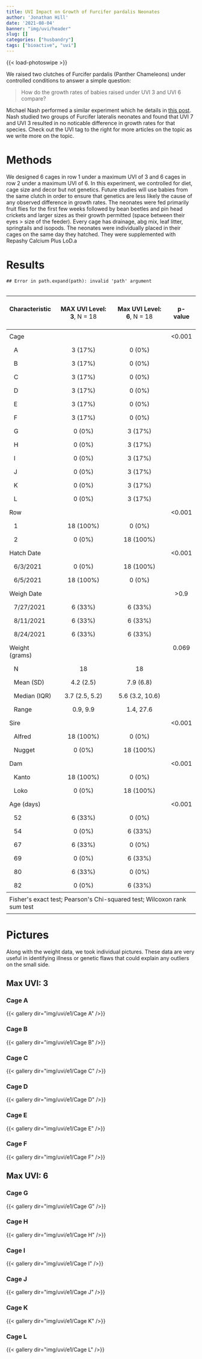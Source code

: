 ```yaml
---
title: UVI Impact on Growth of Furcifer pardalis Neonates
author: 'Jonathan Hill'
date: '2021-08-04'
banner: "img/uvi/header"
slug: []
categories: ["husbandry"]
tags: ["bioactive", "uvi"]
---
```




{{< load-photoswipe >}}

We raised two clutches of Furcifer pardalis (Panther Chameleons) under controlled conditions to answer a simple question: 

> How do the growth rates of babies raised under UVI 3 and UVI 6 compare?

Michael Nash performed a similar experiment which he details in [this post](https://www.facebook.com/groups/520808048049695/posts/2269545149842634). Nash studied two groups of Furcifer lateralis neonates and found that UVI 7 and UVI 3 resulted in no noticable difference in growth rates for that species. Check out the UVI tag to the right for more articles on the topic as we write more on the topic.

# Methods

We designed 6 cages in row 1 under a maximum UVI of 3 and 6 cages in row 2 under a maximum UVI of 6. In this experiment, we controlled for diet, cage size and decor but not genetics. Future studies will use babies from the same clutch in order to ensure that genetics are less likely the cause of any observed difference in growth rates. The neonates were fed primarily fruit flies for the first few weeks followed by bean beetles and pin head crickets and larger sizes as their growth permitted (space between their eyes > size of the feeder). Every cage has drainage, abg mix, leaf litter, springtails and isopods. The neonates were individually placed in their cages on the same day they hatched. They were supplemented with Repashy Calcium Plus LoD.a

# Results


```
## Error in path.expand(path): invalid 'path' argument
```

<!--html_preserve--><table class="huxtable" style="border-collapse: collapse; border: 0px; margin-bottom: 2em; margin-top: 2em; ; margin-left: auto; margin-right: auto;  " id="tab:unnamed-chunk-2">
<col><col><col><col><tr>
<td style="vertical-align: top; text-align: left; white-space: normal; border-style: solid solid solid solid; border-width: 0pt 0pt 0.4pt 0pt;    padding: 6pt 6pt 6pt 6pt; font-weight: normal;"><p><strong>Characteristic</strong></p>
</td><td style="vertical-align: top; text-align: center; white-space: normal; border-style: solid solid solid solid; border-width: 0pt 0pt 0.4pt 0pt;    padding: 6pt 6pt 6pt 6pt; font-weight: normal;"><p><strong>MAX UVI Level: 3</strong>, N = 18</p>
</td><td style="vertical-align: top; text-align: center; white-space: normal; border-style: solid solid solid solid; border-width: 0pt 0pt 0.4pt 0pt;    padding: 6pt 6pt 6pt 6pt; font-weight: normal;"><p><strong>Max UVI Level: 6</strong>, N = 18</p>
</td><td style="vertical-align: top; text-align: center; white-space: normal; border-style: solid solid solid solid; border-width: 0pt 0pt 0.4pt 0pt;    padding: 6pt 6pt 6pt 6pt; font-weight: normal;"><p><strong>p-value</strong></p>
</td></tr>
<tr>
<td style="vertical-align: top; text-align: left; white-space: normal; border-style: solid solid solid solid; border-width: 0.4pt 0pt 0pt 0pt;    padding: 6pt 6pt 6pt 6pt; font-weight: normal;">Cage</td><td style="vertical-align: top; text-align: center; white-space: normal; border-style: solid solid solid solid; border-width: 0.4pt 0pt 0pt 0pt;    padding: 6pt 6pt 6pt 6pt; font-weight: normal;"></td><td style="vertical-align: top; text-align: center; white-space: normal; border-style: solid solid solid solid; border-width: 0.4pt 0pt 0pt 0pt;    padding: 6pt 6pt 6pt 6pt; font-weight: normal;"></td><td style="vertical-align: top; text-align: center; white-space: normal; border-style: solid solid solid solid; border-width: 0.4pt 0pt 0pt 0pt;    padding: 6pt 6pt 6pt 6pt; font-weight: normal;">&lt;0.001</td></tr>
<tr>
<td style="vertical-align: top; text-align: left; white-space: normal; padding: 6pt 6pt 6pt 15pt; font-weight: normal;">A</td><td style="vertical-align: top; text-align: center; white-space: normal; padding: 6pt 6pt 6pt 6pt; font-weight: normal;">3 (17%)</td><td style="vertical-align: top; text-align: center; white-space: normal; padding: 6pt 6pt 6pt 6pt; font-weight: normal;">0 (0%)</td><td style="vertical-align: top; text-align: center; white-space: normal; padding: 6pt 6pt 6pt 6pt; font-weight: normal;"></td></tr>
<tr>
<td style="vertical-align: top; text-align: left; white-space: normal; padding: 6pt 6pt 6pt 15pt; font-weight: normal;">B</td><td style="vertical-align: top; text-align: center; white-space: normal; padding: 6pt 6pt 6pt 6pt; font-weight: normal;">3 (17%)</td><td style="vertical-align: top; text-align: center; white-space: normal; padding: 6pt 6pt 6pt 6pt; font-weight: normal;">0 (0%)</td><td style="vertical-align: top; text-align: center; white-space: normal; padding: 6pt 6pt 6pt 6pt; font-weight: normal;"></td></tr>
<tr>
<td style="vertical-align: top; text-align: left; white-space: normal; padding: 6pt 6pt 6pt 15pt; font-weight: normal;">C</td><td style="vertical-align: top; text-align: center; white-space: normal; padding: 6pt 6pt 6pt 6pt; font-weight: normal;">3 (17%)</td><td style="vertical-align: top; text-align: center; white-space: normal; padding: 6pt 6pt 6pt 6pt; font-weight: normal;">0 (0%)</td><td style="vertical-align: top; text-align: center; white-space: normal; padding: 6pt 6pt 6pt 6pt; font-weight: normal;"></td></tr>
<tr>
<td style="vertical-align: top; text-align: left; white-space: normal; padding: 6pt 6pt 6pt 15pt; font-weight: normal;">D</td><td style="vertical-align: top; text-align: center; white-space: normal; padding: 6pt 6pt 6pt 6pt; font-weight: normal;">3 (17%)</td><td style="vertical-align: top; text-align: center; white-space: normal; padding: 6pt 6pt 6pt 6pt; font-weight: normal;">0 (0%)</td><td style="vertical-align: top; text-align: center; white-space: normal; padding: 6pt 6pt 6pt 6pt; font-weight: normal;"></td></tr>
<tr>
<td style="vertical-align: top; text-align: left; white-space: normal; padding: 6pt 6pt 6pt 15pt; font-weight: normal;">E</td><td style="vertical-align: top; text-align: center; white-space: normal; padding: 6pt 6pt 6pt 6pt; font-weight: normal;">3 (17%)</td><td style="vertical-align: top; text-align: center; white-space: normal; padding: 6pt 6pt 6pt 6pt; font-weight: normal;">0 (0%)</td><td style="vertical-align: top; text-align: center; white-space: normal; padding: 6pt 6pt 6pt 6pt; font-weight: normal;"></td></tr>
<tr>
<td style="vertical-align: top; text-align: left; white-space: normal; padding: 6pt 6pt 6pt 15pt; font-weight: normal;">F</td><td style="vertical-align: top; text-align: center; white-space: normal; padding: 6pt 6pt 6pt 6pt; font-weight: normal;">3 (17%)</td><td style="vertical-align: top; text-align: center; white-space: normal; padding: 6pt 6pt 6pt 6pt; font-weight: normal;">0 (0%)</td><td style="vertical-align: top; text-align: center; white-space: normal; padding: 6pt 6pt 6pt 6pt; font-weight: normal;"></td></tr>
<tr>
<td style="vertical-align: top; text-align: left; white-space: normal; padding: 6pt 6pt 6pt 15pt; font-weight: normal;">G</td><td style="vertical-align: top; text-align: center; white-space: normal; padding: 6pt 6pt 6pt 6pt; font-weight: normal;">0 (0%)</td><td style="vertical-align: top; text-align: center; white-space: normal; padding: 6pt 6pt 6pt 6pt; font-weight: normal;">3 (17%)</td><td style="vertical-align: top; text-align: center; white-space: normal; padding: 6pt 6pt 6pt 6pt; font-weight: normal;"></td></tr>
<tr>
<td style="vertical-align: top; text-align: left; white-space: normal; padding: 6pt 6pt 6pt 15pt; font-weight: normal;">H</td><td style="vertical-align: top; text-align: center; white-space: normal; padding: 6pt 6pt 6pt 6pt; font-weight: normal;">0 (0%)</td><td style="vertical-align: top; text-align: center; white-space: normal; padding: 6pt 6pt 6pt 6pt; font-weight: normal;">3 (17%)</td><td style="vertical-align: top; text-align: center; white-space: normal; padding: 6pt 6pt 6pt 6pt; font-weight: normal;"></td></tr>
<tr>
<td style="vertical-align: top; text-align: left; white-space: normal; padding: 6pt 6pt 6pt 15pt; font-weight: normal;">I</td><td style="vertical-align: top; text-align: center; white-space: normal; padding: 6pt 6pt 6pt 6pt; font-weight: normal;">0 (0%)</td><td style="vertical-align: top; text-align: center; white-space: normal; padding: 6pt 6pt 6pt 6pt; font-weight: normal;">3 (17%)</td><td style="vertical-align: top; text-align: center; white-space: normal; padding: 6pt 6pt 6pt 6pt; font-weight: normal;"></td></tr>
<tr>
<td style="vertical-align: top; text-align: left; white-space: normal; padding: 6pt 6pt 6pt 15pt; font-weight: normal;">J</td><td style="vertical-align: top; text-align: center; white-space: normal; padding: 6pt 6pt 6pt 6pt; font-weight: normal;">0 (0%)</td><td style="vertical-align: top; text-align: center; white-space: normal; padding: 6pt 6pt 6pt 6pt; font-weight: normal;">3 (17%)</td><td style="vertical-align: top; text-align: center; white-space: normal; padding: 6pt 6pt 6pt 6pt; font-weight: normal;"></td></tr>
<tr>
<td style="vertical-align: top; text-align: left; white-space: normal; padding: 6pt 6pt 6pt 15pt; font-weight: normal;">K</td><td style="vertical-align: top; text-align: center; white-space: normal; padding: 6pt 6pt 6pt 6pt; font-weight: normal;">0 (0%)</td><td style="vertical-align: top; text-align: center; white-space: normal; padding: 6pt 6pt 6pt 6pt; font-weight: normal;">3 (17%)</td><td style="vertical-align: top; text-align: center; white-space: normal; padding: 6pt 6pt 6pt 6pt; font-weight: normal;"></td></tr>
<tr>
<td style="vertical-align: top; text-align: left; white-space: normal; padding: 6pt 6pt 6pt 15pt; font-weight: normal;">L</td><td style="vertical-align: top; text-align: center; white-space: normal; padding: 6pt 6pt 6pt 6pt; font-weight: normal;">0 (0%)</td><td style="vertical-align: top; text-align: center; white-space: normal; padding: 6pt 6pt 6pt 6pt; font-weight: normal;">3 (17%)</td><td style="vertical-align: top; text-align: center; white-space: normal; padding: 6pt 6pt 6pt 6pt; font-weight: normal;"></td></tr>
<tr>
<td style="vertical-align: top; text-align: left; white-space: normal; padding: 6pt 6pt 6pt 6pt; font-weight: normal;">Row</td><td style="vertical-align: top; text-align: center; white-space: normal; padding: 6pt 6pt 6pt 6pt; font-weight: normal;"></td><td style="vertical-align: top; text-align: center; white-space: normal; padding: 6pt 6pt 6pt 6pt; font-weight: normal;"></td><td style="vertical-align: top; text-align: center; white-space: normal; padding: 6pt 6pt 6pt 6pt; font-weight: normal;">&lt;0.001</td></tr>
<tr>
<td style="vertical-align: top; text-align: left; white-space: normal; padding: 6pt 6pt 6pt 15pt; font-weight: normal;">1</td><td style="vertical-align: top; text-align: center; white-space: normal; padding: 6pt 6pt 6pt 6pt; font-weight: normal;">18 (100%)</td><td style="vertical-align: top; text-align: center; white-space: normal; padding: 6pt 6pt 6pt 6pt; font-weight: normal;">0 (0%)</td><td style="vertical-align: top; text-align: center; white-space: normal; padding: 6pt 6pt 6pt 6pt; font-weight: normal;"></td></tr>
<tr>
<td style="vertical-align: top; text-align: left; white-space: normal; padding: 6pt 6pt 6pt 15pt; font-weight: normal;">2</td><td style="vertical-align: top; text-align: center; white-space: normal; padding: 6pt 6pt 6pt 6pt; font-weight: normal;">0 (0%)</td><td style="vertical-align: top; text-align: center; white-space: normal; padding: 6pt 6pt 6pt 6pt; font-weight: normal;">18 (100%)</td><td style="vertical-align: top; text-align: center; white-space: normal; padding: 6pt 6pt 6pt 6pt; font-weight: normal;"></td></tr>
<tr>
<td style="vertical-align: top; text-align: left; white-space: normal; padding: 6pt 6pt 6pt 6pt; font-weight: normal;">Hatch Date</td><td style="vertical-align: top; text-align: center; white-space: normal; padding: 6pt 6pt 6pt 6pt; font-weight: normal;"></td><td style="vertical-align: top; text-align: center; white-space: normal; padding: 6pt 6pt 6pt 6pt; font-weight: normal;"></td><td style="vertical-align: top; text-align: center; white-space: normal; padding: 6pt 6pt 6pt 6pt; font-weight: normal;">&lt;0.001</td></tr>
<tr>
<td style="vertical-align: top; text-align: left; white-space: normal; padding: 6pt 6pt 6pt 15pt; font-weight: normal;">6/3/2021</td><td style="vertical-align: top; text-align: center; white-space: normal; padding: 6pt 6pt 6pt 6pt; font-weight: normal;">0 (0%)</td><td style="vertical-align: top; text-align: center; white-space: normal; padding: 6pt 6pt 6pt 6pt; font-weight: normal;">18 (100%)</td><td style="vertical-align: top; text-align: center; white-space: normal; padding: 6pt 6pt 6pt 6pt; font-weight: normal;"></td></tr>
<tr>
<td style="vertical-align: top; text-align: left; white-space: normal; padding: 6pt 6pt 6pt 15pt; font-weight: normal;">6/5/2021</td><td style="vertical-align: top; text-align: center; white-space: normal; padding: 6pt 6pt 6pt 6pt; font-weight: normal;">18 (100%)</td><td style="vertical-align: top; text-align: center; white-space: normal; padding: 6pt 6pt 6pt 6pt; font-weight: normal;">0 (0%)</td><td style="vertical-align: top; text-align: center; white-space: normal; padding: 6pt 6pt 6pt 6pt; font-weight: normal;"></td></tr>
<tr>
<td style="vertical-align: top; text-align: left; white-space: normal; padding: 6pt 6pt 6pt 6pt; font-weight: normal;">Weigh Date</td><td style="vertical-align: top; text-align: center; white-space: normal; padding: 6pt 6pt 6pt 6pt; font-weight: normal;"></td><td style="vertical-align: top; text-align: center; white-space: normal; padding: 6pt 6pt 6pt 6pt; font-weight: normal;"></td><td style="vertical-align: top; text-align: center; white-space: normal; padding: 6pt 6pt 6pt 6pt; font-weight: normal;">&gt;0.9</td></tr>
<tr>
<td style="vertical-align: top; text-align: left; white-space: normal; padding: 6pt 6pt 6pt 15pt; font-weight: normal;">7/27/2021</td><td style="vertical-align: top; text-align: center; white-space: normal; padding: 6pt 6pt 6pt 6pt; font-weight: normal;">6 (33%)</td><td style="vertical-align: top; text-align: center; white-space: normal; padding: 6pt 6pt 6pt 6pt; font-weight: normal;">6 (33%)</td><td style="vertical-align: top; text-align: center; white-space: normal; padding: 6pt 6pt 6pt 6pt; font-weight: normal;"></td></tr>
<tr>
<td style="vertical-align: top; text-align: left; white-space: normal; padding: 6pt 6pt 6pt 15pt; font-weight: normal;">8/11/2021</td><td style="vertical-align: top; text-align: center; white-space: normal; padding: 6pt 6pt 6pt 6pt; font-weight: normal;">6 (33%)</td><td style="vertical-align: top; text-align: center; white-space: normal; padding: 6pt 6pt 6pt 6pt; font-weight: normal;">6 (33%)</td><td style="vertical-align: top; text-align: center; white-space: normal; padding: 6pt 6pt 6pt 6pt; font-weight: normal;"></td></tr>
<tr>
<td style="vertical-align: top; text-align: left; white-space: normal; padding: 6pt 6pt 6pt 15pt; font-weight: normal;">8/24/2021</td><td style="vertical-align: top; text-align: center; white-space: normal; padding: 6pt 6pt 6pt 6pt; font-weight: normal;">6 (33%)</td><td style="vertical-align: top; text-align: center; white-space: normal; padding: 6pt 6pt 6pt 6pt; font-weight: normal;">6 (33%)</td><td style="vertical-align: top; text-align: center; white-space: normal; padding: 6pt 6pt 6pt 6pt; font-weight: normal;"></td></tr>
<tr>
<td style="vertical-align: top; text-align: left; white-space: normal; padding: 6pt 6pt 6pt 6pt; font-weight: normal;">Weight (grams)</td><td style="vertical-align: top; text-align: center; white-space: normal; padding: 6pt 6pt 6pt 6pt; font-weight: normal;"></td><td style="vertical-align: top; text-align: center; white-space: normal; padding: 6pt 6pt 6pt 6pt; font-weight: normal;"></td><td style="vertical-align: top; text-align: center; white-space: normal; padding: 6pt 6pt 6pt 6pt; font-weight: normal;">0.069</td></tr>
<tr>
<td style="vertical-align: top; text-align: left; white-space: normal; padding: 6pt 6pt 6pt 15pt; font-weight: normal;">N</td><td style="vertical-align: top; text-align: center; white-space: normal; padding: 6pt 6pt 6pt 6pt; font-weight: normal;">18</td><td style="vertical-align: top; text-align: center; white-space: normal; padding: 6pt 6pt 6pt 6pt; font-weight: normal;">18</td><td style="vertical-align: top; text-align: center; white-space: normal; padding: 6pt 6pt 6pt 6pt; font-weight: normal;"></td></tr>
<tr>
<td style="vertical-align: top; text-align: left; white-space: normal; padding: 6pt 6pt 6pt 15pt; font-weight: normal;">Mean (SD)</td><td style="vertical-align: top; text-align: center; white-space: normal; padding: 6pt 6pt 6pt 6pt; font-weight: normal;">4.2 (2.5)</td><td style="vertical-align: top; text-align: center; white-space: normal; padding: 6pt 6pt 6pt 6pt; font-weight: normal;">7.9 (6.8)</td><td style="vertical-align: top; text-align: center; white-space: normal; padding: 6pt 6pt 6pt 6pt; font-weight: normal;"></td></tr>
<tr>
<td style="vertical-align: top; text-align: left; white-space: normal; padding: 6pt 6pt 6pt 15pt; font-weight: normal;">Median (IQR)</td><td style="vertical-align: top; text-align: center; white-space: normal; padding: 6pt 6pt 6pt 6pt; font-weight: normal;">3.7 (2.5, 5.2)</td><td style="vertical-align: top; text-align: center; white-space: normal; padding: 6pt 6pt 6pt 6pt; font-weight: normal;">5.6 (3.2, 10.6)</td><td style="vertical-align: top; text-align: center; white-space: normal; padding: 6pt 6pt 6pt 6pt; font-weight: normal;"></td></tr>
<tr>
<td style="vertical-align: top; text-align: left; white-space: normal; padding: 6pt 6pt 6pt 15pt; font-weight: normal;">Range</td><td style="vertical-align: top; text-align: center; white-space: normal; padding: 6pt 6pt 6pt 6pt; font-weight: normal;">0.9, 9.9</td><td style="vertical-align: top; text-align: center; white-space: normal; padding: 6pt 6pt 6pt 6pt; font-weight: normal;">1.4, 27.6</td><td style="vertical-align: top; text-align: center; white-space: normal; padding: 6pt 6pt 6pt 6pt; font-weight: normal;"></td></tr>
<tr>
<td style="vertical-align: top; text-align: left; white-space: normal; padding: 6pt 6pt 6pt 6pt; font-weight: normal;">Sire</td><td style="vertical-align: top; text-align: center; white-space: normal; padding: 6pt 6pt 6pt 6pt; font-weight: normal;"></td><td style="vertical-align: top; text-align: center; white-space: normal; padding: 6pt 6pt 6pt 6pt; font-weight: normal;"></td><td style="vertical-align: top; text-align: center; white-space: normal; padding: 6pt 6pt 6pt 6pt; font-weight: normal;">&lt;0.001</td></tr>
<tr>
<td style="vertical-align: top; text-align: left; white-space: normal; padding: 6pt 6pt 6pt 15pt; font-weight: normal;">Alfred</td><td style="vertical-align: top; text-align: center; white-space: normal; padding: 6pt 6pt 6pt 6pt; font-weight: normal;">18 (100%)</td><td style="vertical-align: top; text-align: center; white-space: normal; padding: 6pt 6pt 6pt 6pt; font-weight: normal;">0 (0%)</td><td style="vertical-align: top; text-align: center; white-space: normal; padding: 6pt 6pt 6pt 6pt; font-weight: normal;"></td></tr>
<tr>
<td style="vertical-align: top; text-align: left; white-space: normal; padding: 6pt 6pt 6pt 15pt; font-weight: normal;">Nugget</td><td style="vertical-align: top; text-align: center; white-space: normal; padding: 6pt 6pt 6pt 6pt; font-weight: normal;">0 (0%)</td><td style="vertical-align: top; text-align: center; white-space: normal; padding: 6pt 6pt 6pt 6pt; font-weight: normal;">18 (100%)</td><td style="vertical-align: top; text-align: center; white-space: normal; padding: 6pt 6pt 6pt 6pt; font-weight: normal;"></td></tr>
<tr>
<td style="vertical-align: top; text-align: left; white-space: normal; padding: 6pt 6pt 6pt 6pt; font-weight: normal;">Dam</td><td style="vertical-align: top; text-align: center; white-space: normal; padding: 6pt 6pt 6pt 6pt; font-weight: normal;"></td><td style="vertical-align: top; text-align: center; white-space: normal; padding: 6pt 6pt 6pt 6pt; font-weight: normal;"></td><td style="vertical-align: top; text-align: center; white-space: normal; padding: 6pt 6pt 6pt 6pt; font-weight: normal;">&lt;0.001</td></tr>
<tr>
<td style="vertical-align: top; text-align: left; white-space: normal; padding: 6pt 6pt 6pt 15pt; font-weight: normal;">Kanto</td><td style="vertical-align: top; text-align: center; white-space: normal; padding: 6pt 6pt 6pt 6pt; font-weight: normal;">18 (100%)</td><td style="vertical-align: top; text-align: center; white-space: normal; padding: 6pt 6pt 6pt 6pt; font-weight: normal;">0 (0%)</td><td style="vertical-align: top; text-align: center; white-space: normal; padding: 6pt 6pt 6pt 6pt; font-weight: normal;"></td></tr>
<tr>
<td style="vertical-align: top; text-align: left; white-space: normal; padding: 6pt 6pt 6pt 15pt; font-weight: normal;">Loko</td><td style="vertical-align: top; text-align: center; white-space: normal; padding: 6pt 6pt 6pt 6pt; font-weight: normal;">0 (0%)</td><td style="vertical-align: top; text-align: center; white-space: normal; padding: 6pt 6pt 6pt 6pt; font-weight: normal;">18 (100%)</td><td style="vertical-align: top; text-align: center; white-space: normal; padding: 6pt 6pt 6pt 6pt; font-weight: normal;"></td></tr>
<tr>
<td style="vertical-align: top; text-align: left; white-space: normal; padding: 6pt 6pt 6pt 6pt; font-weight: normal;">Age (days)</td><td style="vertical-align: top; text-align: center; white-space: normal; padding: 6pt 6pt 6pt 6pt; font-weight: normal;"></td><td style="vertical-align: top; text-align: center; white-space: normal; padding: 6pt 6pt 6pt 6pt; font-weight: normal;"></td><td style="vertical-align: top; text-align: center; white-space: normal; padding: 6pt 6pt 6pt 6pt; font-weight: normal;">&lt;0.001</td></tr>
<tr>
<td style="vertical-align: top; text-align: left; white-space: normal; padding: 6pt 6pt 6pt 15pt; font-weight: normal;">52</td><td style="vertical-align: top; text-align: center; white-space: normal; padding: 6pt 6pt 6pt 6pt; font-weight: normal;">6 (33%)</td><td style="vertical-align: top; text-align: center; white-space: normal; padding: 6pt 6pt 6pt 6pt; font-weight: normal;">0 (0%)</td><td style="vertical-align: top; text-align: center; white-space: normal; padding: 6pt 6pt 6pt 6pt; font-weight: normal;"></td></tr>
<tr>
<td style="vertical-align: top; text-align: left; white-space: normal; padding: 6pt 6pt 6pt 15pt; font-weight: normal;">54</td><td style="vertical-align: top; text-align: center; white-space: normal; padding: 6pt 6pt 6pt 6pt; font-weight: normal;">0 (0%)</td><td style="vertical-align: top; text-align: center; white-space: normal; padding: 6pt 6pt 6pt 6pt; font-weight: normal;">6 (33%)</td><td style="vertical-align: top; text-align: center; white-space: normal; padding: 6pt 6pt 6pt 6pt; font-weight: normal;"></td></tr>
<tr>
<td style="vertical-align: top; text-align: left; white-space: normal; padding: 6pt 6pt 6pt 15pt; font-weight: normal;">67</td><td style="vertical-align: top; text-align: center; white-space: normal; padding: 6pt 6pt 6pt 6pt; font-weight: normal;">6 (33%)</td><td style="vertical-align: top; text-align: center; white-space: normal; padding: 6pt 6pt 6pt 6pt; font-weight: normal;">0 (0%)</td><td style="vertical-align: top; text-align: center; white-space: normal; padding: 6pt 6pt 6pt 6pt; font-weight: normal;"></td></tr>
<tr>
<td style="vertical-align: top; text-align: left; white-space: normal; padding: 6pt 6pt 6pt 15pt; font-weight: normal;">69</td><td style="vertical-align: top; text-align: center; white-space: normal; padding: 6pt 6pt 6pt 6pt; font-weight: normal;">0 (0%)</td><td style="vertical-align: top; text-align: center; white-space: normal; padding: 6pt 6pt 6pt 6pt; font-weight: normal;">6 (33%)</td><td style="vertical-align: top; text-align: center; white-space: normal; padding: 6pt 6pt 6pt 6pt; font-weight: normal;"></td></tr>
<tr>
<td style="vertical-align: top; text-align: left; white-space: normal; padding: 6pt 6pt 6pt 15pt; font-weight: normal;">80</td><td style="vertical-align: top; text-align: center; white-space: normal; padding: 6pt 6pt 6pt 6pt; font-weight: normal;">6 (33%)</td><td style="vertical-align: top; text-align: center; white-space: normal; padding: 6pt 6pt 6pt 6pt; font-weight: normal;">0 (0%)</td><td style="vertical-align: top; text-align: center; white-space: normal; padding: 6pt 6pt 6pt 6pt; font-weight: normal;"></td></tr>
<tr>
<td style="vertical-align: top; text-align: left; white-space: normal; border-style: solid solid solid solid; border-width: 0pt 0pt 0.8pt 0pt;    padding: 6pt 6pt 6pt 15pt; font-weight: normal;">82</td><td style="vertical-align: top; text-align: center; white-space: normal; border-style: solid solid solid solid; border-width: 0pt 0pt 0.8pt 0pt;    padding: 6pt 6pt 6pt 6pt; font-weight: normal;">0 (0%)</td><td style="vertical-align: top; text-align: center; white-space: normal; border-style: solid solid solid solid; border-width: 0pt 0pt 0.8pt 0pt;    padding: 6pt 6pt 6pt 6pt; font-weight: normal;">6 (33%)</td><td style="vertical-align: top; text-align: center; white-space: normal; border-style: solid solid solid solid; border-width: 0pt 0pt 0.8pt 0pt;    padding: 6pt 6pt 6pt 6pt; font-weight: normal;"></td></tr>
<tr>
<td colspan="4" style="vertical-align: top; text-align: left; white-space: normal; border-style: solid solid solid solid; border-width: 0.8pt 0pt 0pt 0pt;    padding: 6pt 6pt 6pt 6pt; font-weight: normal;">Fisher's exact test; Pearson's Chi-squared test; Wilcoxon rank sum test</td></tr>
</table>
<!--/html_preserve-->



# Pictures

Along with the weight data, we took individual pictures. These data are very useful in identifying illness or genetic flaws that could explain any outliers on the small side.

## Max UVI: 3

### Cage A

{{< gallery dir="img/uvi/e1/Cage A" />}}

### Cage B

{{< gallery dir="img/uvi/e1/Cage B" />}}

### Cage C

{{< gallery dir="img/uvi/e1/Cage C" />}}

### Cage D

{{< gallery dir="img/uvi/e1/Cage D" />}}

### Cage E

{{< gallery dir="img/uvi/e1/Cage E" />}}

### Cage F

{{< gallery dir="img/uvi/e1/Cage F" />}}

## Max UVI: 6

### Cage G

{{< gallery dir="img/uvi/e1/Cage G" />}}

### Cage H

{{< gallery dir="img/uvi/e1/Cage H" />}}

### Cage I

{{< gallery dir="img/uvi/e1/Cage I" />}}

### Cage J

{{< gallery dir="img/uvi/e1/Cage J" />}}

### Cage K

{{< gallery dir="img/uvi/e1/Cage K" />}}

### Cage L

{{< gallery dir="img/uvi/e1/Cage L" />}}






